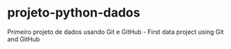 # projeto-python-dados
Primeiro projeto de dados usando Git e GitHub - First data project using Git and GitHub
